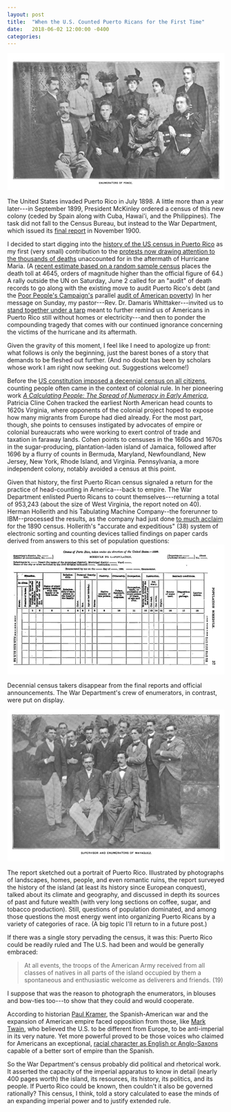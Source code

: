 ```yaml
---
layout: post
title:  "When the U.S. Counted Puerto Ricans for the First Time"
date:   2018-06-02 12:00:00 -0400
categories:
---
```


![photograph of the census takers from Ponce, Puerto Rico](/images/1899_enumerators_Ponce_small.jpg)

The United States invaded Puerto Rico in July 1898. A little more than a year later---in September 1899, President McKinley ordered a census of this new colony (ceded by Spain along with Cuba, Hawai'i, and the Philippines). The task did not fall to the Census Bureau, but instead to the War Department, which issued its [final report](https://www.census.gov/history/pdf/1899portorico.pdf  ) in November 1900.

I decided to start digging into the [history of the US census in Puerto Rico](https://www.census.gov/history/www/programs/geography/island_areas.html) as my first (very small) contribution to the [protests now drawing attention to the thousands of deaths](https://www.nytimes.com/2018/06/02/nyregion/protesters-puerto-rico-hurricane-maria.html) unaccounted for in the aftermath of Hurricane Maria. (A [recent estimate based on a random sample census](https://www.nejm.org/doi/full/10.1056/NEJMsa1803972) places the death toll at 4645, orders of magnitude higher than the official figure of 64.) A rally outside the UN on Saturday, June 2 called for an "audit" of death records to go along with the existing move to audit Puerto Rico's debt (and the [Poor People's Campaign's](https://www.poorpeoplescampaign.org) parallel [audit of American poverty](https://www.poorpeoplescampaign.org/audit/)) In her message on Sunday, my pastor---Rev. Dr. Damaris Whittaker---invited us to [stand together under a tarp](https://www.fortwashingtonchurch.org/blog/2017/10/30/want-to-help-puerto-rico-give-clean-water-l3e7p) meant to further remind us of Americans in Puerto Rico still without homes or electricity---and then to ponder the compounding tragedy that comes with our continued ignorance concerning the victims of the hurricane and its aftermath.

Given the gravity of this moment, I feel like I need to apologize up front: what follows is only the beginning, just the barest bones of a story that demands to be fleshed out further. (And no doubt has been by scholars whose work I am right now seeking out. Suggestions welcome!)

Before the [US constitution imposed a decennial census on all citizens](https://www.census.gov/history/pdf/Article_1_Section_2.pdf), counting people often came in the context of colonial rule. In her pioneering work [*A Calculating People: The Spread of Numeracy in Early America*](link), Patricia Cline Cohen tracked the earliest North American head counts to 1620s Virginia, where opponents of the colonial project hoped to expose how many migrants from Europe had died already. For the most part, though, she points to censuses instigated by advocates of empire or colonial bureaucrats who were working to exert control of trade and taxation in faraway lands. Cohen points to censuses in the 1660s and 1670s in the sugar-producing, plantation-laden island of Jamaica, followed after 1696 by a flurry of counts in Bermuda, Maryland, Newfoundland, New Jersey, New York, Rhode Island, and Virginia. Pennsylvania, a more independent colony, notably avoided a census at this point.
<!--- see Patricia Cline Cohen, _A Calculating People: The Spread of Numeracy in Early America_ (New York: Routledge, 1999 [1982]), chapter 2. --->

Given that history, the first Puerto Rican census signaled a return for the practice of head-counting in America---back to empire. The War Department enlisted Puerto Ricans to count themselves---returning a total of 953,243 (about the size of West Virginia, the report noted on 40). Herman Hollerith and his Tabulating Machine Company--the forerunner to IBM--processed the results, as the company had just done [to much acclaim](https://archive.org/details/scientific-american-1890-08-30) for the 1890 census. Hollerith's "accurate and expeditious" (38) system of electronic sorting and counting devices tallied findings on paper cards derived from answers to this set of population questions:
![1899 Puerto Rico population schedule, reprinted on page 37 or report](/images/1899_Puerto_Rico_population_schedule_small.jpg)

Decennial census takers disappear from the final reports and official announcements. The War Department's crew of enumerators, in contrast, were put on display.

![photograph of the census takers from Mayaguez, Puerto Rico](/images/1899_enumerators_Mayaguez_small.jpg)

The report sketched out a portrait of Puerto Rico. Illustrated by photographs of landscapes, homes, people, and even romantic ruins, the report surveyed the history of the island (at least its history since European conquest), talked about its climate and geography, and discussed in depth its sources of past and future wealth (with very long sections on coffee, sugar, and tobacco production). Still, questions of population dominated, and among those questions the most energy went into organizing Puerto Ricans by a variety of categories of race. (A big topic I'll return to in a future post.)

If there was a single story pervading the census, it was this: Puerto Rico could be readily ruled and The U.S. had been and would be generally embraced:
> At all events, the troops of the American Army received from all classes of natives in all parts of the island occupied by them a spontaneous and enthusiastic welcome as deliverers and friends. (19)

I suppose that was the reason to photograph the enumerators, in blouses and bow-ties too---to show that they could and would cooperate.

According to historian [Paul Kramer](http://www.jstor.org/stable/2700600), the Spanish-American war and the expansion of American empire faced opposition from those, like [Mark Twain](http://www.loc.gov/rr/hispanic/1898/twain.html), who believed the U.S. to be different from Europe, to be anti-imperial in its very nature. Yet more powerful proved to be those voices who claimed for Americans an exceptional, [racial character as English or Anglo-Saxons](https://hdl.handle.net/2027/uc1.31175006990033?urlappend=%3Bseq=39) capable of a better sort of empire than the Spanish.

 So the War Department's census probably did political and rhetorical work. It asserted the capacity of the imperial apparatus to know in detail (nearly 400 pages worth) the island, its resources, its history, its politics, and its people. If Puerto Rico could be known, then couldn't it also be governed rationally? This census, I think, told a story calculated to ease the minds of an expanding imperial power and to justify extended rule.
